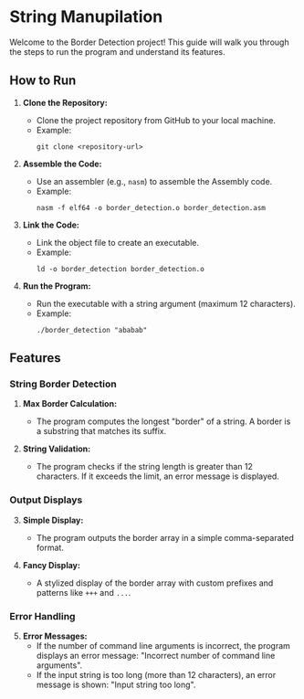 # String Manupilation

Welcome to the Border Detection project! This guide will walk you through the steps to run the program and understand its features.

## How to Run

1. **Clone the Repository:**
   - Clone the project repository from GitHub to your local machine.
   - Example:
     ```
     git clone <repository-url>
     ```

2. **Assemble the Code:**
   - Use an assembler (e.g., `nasm`) to assemble the Assembly code.
   - Example:
     ```
     nasm -f elf64 -o border_detection.o border_detection.asm
     ```

3. **Link the Code:**
   - Link the object file to create an executable.
   - Example:
     ```
     ld -o border_detection border_detection.o
     ```

4. **Run the Program:**
   - Run the executable with a string argument (maximum 12 characters).
   - Example:
     ```
     ./border_detection "ababab"
     ```

## Features

### String Border Detection

1. **Max Border Calculation:**
   - The program computes the longest "border" of a string. A border is a substring that matches its suffix.

2. **String Validation:**
   - The program checks if the string length is greater than 12 characters. If it exceeds the limit, an error message is displayed.

### Output Displays

3. **Simple Display:**
   - The program outputs the border array in a simple comma-separated format.

4. **Fancy Display:**
   - A stylized display of the border array with custom prefixes and patterns like `+++` and `...`.

### Error Handling

5. **Error Messages:**
   - If the number of command line arguments is incorrect, the program displays an error message: "Incorrect number of command line arguments".
   - If the input string is too long (more than 12 characters), an error message is shown: "Input string too long".
